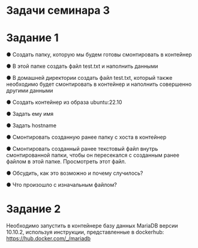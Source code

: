 # Задачи семинара 3

# Задание 1

●	Создать папку, которую мы будем готовы смонтировать в контейнер

●	В этой папке создать файл test.txt и наполнить данными

●	В домашней директории создать файл test.txt, который также необходимо будет смонтировать в контейнер и наполнить совершенно другими данными

●	Создать контейнер из образа ubuntu:22.10

●	Задать ему имя

●	Задать hostname

●	Смонтировать созданную ранее папку с хоста в контейнер

●	Смонтировать созданный ранее текстовый файл  внутрь смонтированной папки, чтобы он пересекался с созданным ранее файлом в этой папке. Просмотреть этот файл.

●	Обсудить, как это возможно и почему случилось?

●	Что произошло с изначальным файлом?

# Задание 2

Необходимо запустить в контейнере базу данных MariaDB версии 10.10.2, используя инструкции, представленные в dockerhub: https://hub.docker.com/_/mariadb
